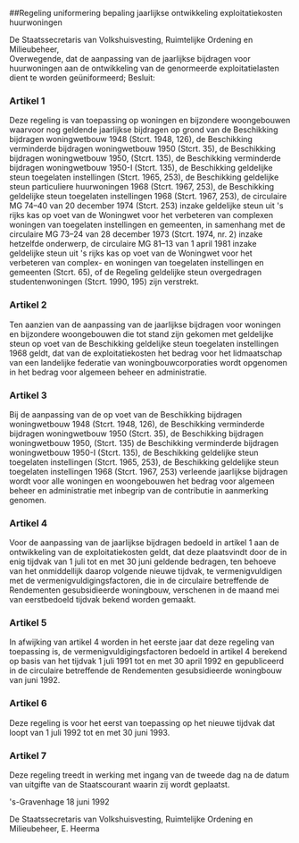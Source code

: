 <meta http-equiv='Content-Type' content='text/html; charset=utf-8' />

##Regeling uniformering bepaling jaarlijkse ontwikkeling exploitatiekosten huurwoningen

De Staatssecretaris van Volkshuisvesting, Ruimtelijke Ordening en Milieubeheer,  
Overwegende, dat de aanpassing van de jaarlijkse bijdragen voor huurwoningen aan de ontwikkeling van de genormeerde exploitatielasten dient te worden geüniformeerd;
Besluit:    

### Artikel  1  

Deze regeling is van toepassing op woningen en bijzondere woongebouwen waarvoor nog geldende jaarlijkse bijdragen op grond van de Beschikking bijdragen woningwetbouw 1948 (Stcrt. 1948, 126), de Beschikking verminderde bijdragen woningwetbouw 1950 (Stcrt. 35), de Beschikking bijdragen woningwetbouw 1950, (Stcrt. 135), de Beschikking verminderde bijdragen woningwetbouw 1950-I (Stcrt. 135), de Beschikking geldelijke steun toegelaten instellingen (Stcrt. 1965, 253), de Beschikking geldelijke steun particuliere huurwoningen 1968 (Stcrt. 1967, 253), de Beschikking geldelijke steun toegelaten instellingen 1968 (Stcrt. 1967, 253), de circulaire MG 74–40 van 20 december 1974 (Stcrt. 253) inzake geldelijke steun uit 's rijks kas op voet van de Woningwet voor het verbeteren van complexen woningen van toegelaten instellingen en gemeenten, in samenhang met de circulaire MG 73–24 van 28 december 1973 (Stcrt. 1974, nr. 2) inzake hetzelfde onderwerp, de circulaire MG 81–13 van 1 april 1981 inzake geldelijke steun uit 's rijks kas op voet van de Woningwet voor het verbeteren van complex- en woningen van toegelaten instellingen en gemeenten (Stcrt. 65), of de Regeling geldelijke steun overgedragen studentenwoningen (Stcrt. 1990, 195) zijn verstrekt. 

### Artikel  2  

Ten aanzien van de aanpassing van de jaarlijkse bijdragen voor woningen en bijzondere woongebouwen die tot stand zijn gekomen met geldelijke steun op voet van de Beschikking geldelijke steun toegelaten instellingen 1968 geldt, dat van de exploitatiekosten het bedrag voor het lidmaatschap van een landelijke federatie van woningbouwcorporaties wordt opgenomen in het bedrag voor algemeen beheer en administratie. 

### Artikel  3  

Bij de aanpassing van de op voet van de Beschikking bijdragen woningwetbouw 1948 (Stcrt. 1948, 126), de Beschikking verminderde bijdragen woningwetbouw 1950 (Stcrt. 35), de Beschikking bijdragen woningwetbouw 1950, (Stcrt. 135) de Beschikking verminderde bijdragen woningwetbouw 1950-I (Stcrt. 135), de Beschikking geldelijke steun toegelaten instellingen (Stcrt. 1965, 253), de Beschikking geldelijke steun toegelaten instellingen 1968 (Stcrt. 1967, 253) verleende jaarlijkse bijdragen wordt voor alle woningen en woongebouwen het bedrag voor algemeen beheer en administratie met inbegrip van de contributie in aanmerking genomen. 

### Artikel  4  

Voor de aanpassing van de jaarlijkse bijdragen bedoeld in artikel 1 aan de ontwikkeling van de exploitatiekosten geldt, dat deze plaatsvindt door de in enig tijdvak van 1 juli tot en met 30 juni geldende bedragen, ten behoeve van het onmiddellijk daarop volgende nieuwe tijdvak, te vermenigvuldigen met de vermenigvuldigingsfactoren, die in de circulaire betreffende de Rendementen gesubsidieerde woningbouw, verschenen in de maand mei van eerstbedoeld tijdvak bekend worden gemaakt. 

### Artikel  5  

In afwijking van artikel 4 worden in het eerste jaar dat deze regeling van toepassing is, de vermenigvuldigingsfactoren bedoeld in artikel 4 berekend op basis van het tijdvak 1 juli 1991 tot en met 30 april 1992 en gepubliceerd in de circulaire betreffende de Rendementen gesubsidieerde woningbouw van juni 1992. 

### Artikel  6  

Deze regeling is voor het eerst van toepassing op het nieuwe tijdvak dat loopt van 1 juli 1992 tot en met 30 juni 1993. 

### Artikel  7  

Deze regeling treedt in werking met ingang van de tweede dag na de datum van uitgifte van de Staatscourant waarin zij wordt geplaatst. 

's-Gravenhage 
18 juni 1992    

De 
Staatssecretaris van Volkshuisvesting, Ruimtelijke Ordening en Milieubeheer, 
E. Heerma      
